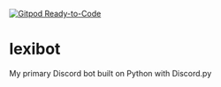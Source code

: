 [![Gitpod Ready-to-Code](https://img.shields.io/badge/Gitpod-Ready--to--Code-blue?logo=gitpod)](https://gitpod.io/#https://github.com/TKLProjects/lexibot) 

# lexibot
My primary Discord bot built on Python with Discord.py

